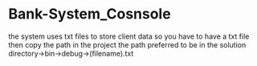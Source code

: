 # Bank-System_Cosnsole


the system uses txt files to store client data so you have to have a txt file then copy the path in the project
the path preferred to be in the solution directory->bin->debug->(filename).txt
